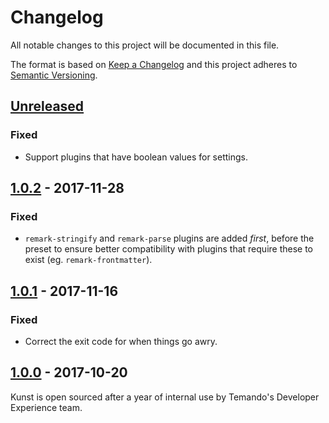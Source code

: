 # Changelog

All notable changes to this project will be documented in this file.

The format is based on [Keep a Changelog](http://keepachangelog.com/) and this project adheres to [Semantic Versioning](http://semver.org/).

## [Unreleased][]

### Fixed

- Support plugins that have boolean values for settings.

## [1.0.2][] - 2017-11-28

### Fixed

- `remark-stringify` and `remark-parse` plugins are added _first_, before the preset to ensure better compatibility with plugins that require these to exist (eg. `remark-frontmatter`).

## [1.0.1][] - 2017-11-16

### Fixed

- Correct the exit code for when things go awry.

## [1.0.0][] - 2017-10-20

Kunst is open sourced after a year of internal use by Temando's Developer Experience team.

[Unreleased]: https://github.com/temando/kunst-cli/compare/v1.0.2...HEAD
[1.0.2]: https://github.com/temando/kunst-cli/compare/v1.0.1...v1.0.2
[1.0.1]: https://github.com/temando/kunst-cli/compare/v1.0.0...v1.0.1
[1.0.0]: https://github.com/temando/kunst-cli/tree/v1.0.0
